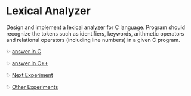 # Lexical Analyzer
Design and implement a lexical analyzer for C language. Program should recognize the tokens such as identifiers, keywords, arithmetic operators and relational operators (including line numbers) in a given C program.

	
:sparkles: [answer in C](answer.c)

:sparkles: [answer in C++](answer.cpp)

:sparkles: [Next Experiment](../exp2/Question.md)

:sparkles: [Other Experiments](.../README.md)